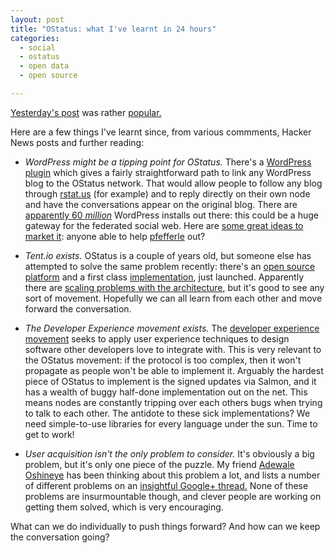 ```yaml
---
layout: post
title: "OStatus: what I've learnt in 24 hours"
categories:
  - social
  - ostatus
  - open data
  - open source

---
```


[Yesterday's post](/2012/09/ostatus-like-twitter-but-open/) was rather [popular.](http://news.ycombinator.com/item?id=4574858)

Here are a few things I've learnt since, from various commments, Hacker News posts and further reading:

* *WordPress might be a tipping point for OStatus.* There's a [WordPress plugin](http://wordpress.org/extend/plugins/ostatus-for-wordpress/) which gives a fairly straightforward path to link any WordPress blog to the OStatus network. That would allow people to follow any blog through [rstat.us](http://rstat.us) (for example) and to reply directly on their own node and have the conversations appear on the original blog. There are [apparently 60 <i>million</i>](http://news.ycombinator.com/item?id=4575016) WordPress installs out there: this could be a huge gateway for the federated social web. Here are [some great ideas to market it](http://news.ycombinator.com/item?id=4575054): anyone able to help [pfefferle](http://profiles.wordpress.org/pfefferle/) out?

* *Tent.io exists.* OStatus is a couple of years old, but someone else has attempted to solve the same problem recently: there's an [open source platform](http://tent.io) and a first class [implementation](http://tent.is), just launched. Apparently there are [scaling problems with the architecture](http://chrismdp.com/2012/09/ostatus-like-twitter-but-open/#comment-663156881), but it's good to see any sort of movement. Hopefully we can all learn from each other and move forward the conversation.

* *The Developer Experience movement exists.* The [developer experience movement](http://blog.oshineye.com/2011/05/what-is-devexp.html) seeks to apply user experience techniques to design software other developers love to integrate with. This is very relevant to the OStatus movement: if the protocol is too complex, then it won't propagate as people won't be able to implement it. Arguably the hardest piece of OStatus to implement is the signed updates via Salmon, and it has a wealth of buggy half-done implementation out on the net. This means nodes are constantly tripping over each others bugs when trying to talk to each other. The antidote to these sick implementations? We need simple-to-use libraries for every language under the sun. Time to get to work!

* *User acquisition isn't the only problem to consider.* It's obviously a big problem, but it's only one piece of the puzzle. My friend [Adewale Oshineye](https://plus.google.com/+AdeOshineye) has been thinking about this problem a lot, and lists a number of different problems on an [insightful Google+ thread.](https://plus.google.com/105037104815911535953/posts/RZY3SPcCndz) None of these problems are insurmountable though, and clever people are working on getting them solved, which is very encouraging.

What can we do individually to push things forward? And how can we keep the conversation going?

